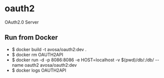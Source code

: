 # oauth2
OAuth2.0 Server

## Run from Docker
* $ docker build -t avosa/oauth2:dev .
* $ docker rm OAUTH2API
* $ docker run -d -p 8086:8086 -e HOST=localhost -v $(pwd)/db/:/db/ --name oauth2 avosa/oauth2:dev
* $ docker logs OAUTH2API